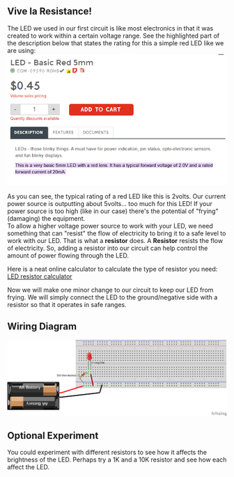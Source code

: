 ## Vive la Resistance!

The LED we used in our first circuit is like most electronics in that it was created to work within a certain voltage range. 
See the highlighted part of the description below that states the rating for this a simple red LED like we are using:
![Red LED Description](/images/LEDDescription.PNG)

As you can see, the typical rating of a red LED like this is 2volts.  Our current power source is outputting about 5volts... too much for this LED! 
If your power source is too high (like in our case) there's the potential of "frying"(damaging) the equipment.  
To allow a higher voltage power source to work with your LED, we need something that can "resist" the flow of electricity to bring it to a safe level to work with our LED.
That is what a **resistor** does.  A **Resistor** resists the flow of electricity.  So, adding a resistor into our circuit can help control the amount of power flowing through the LED.

Here is a neat online calculator to calculate the type of resistor you need:
[LED resistor calculator](https://www.digikey.com/en/resources/conversion-calculators/conversion-calculator-led-series-resistor)

Now we will make one minor change to our circuit to keep our LED from frying.  We will simply connect the LED to the ground/negative side with a resistor so that it operates in safe ranges.


## Wiring Diagram

![LED With Resistor](/diagrams/2LEDWResistor_bb.png)


## Optional Experiment

You could experiment with different resistors to see how it affects the brightness of the LED.  Perhaps try a 1K and a 10K resistor and see how each affect the LED.
